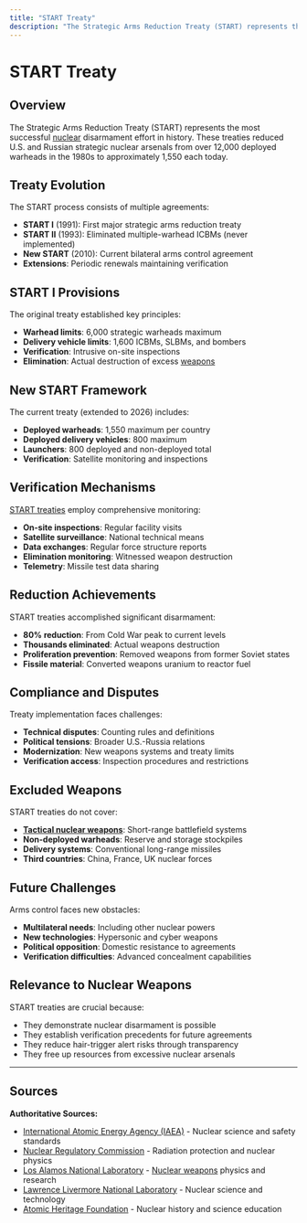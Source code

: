 ```yaml
---
title: "START Treaty"
description: "The Strategic Arms Reduction Treaty (START) represents the most successful nuclear disarmament effort in history."
---
```


# START Treaty

## Overview

The Strategic Arms Reduction Treaty (START) represents the most successful [nuclear](/history/nuclear-programs/nuclear-weapons-by-country) disarmament effort in history. These treaties reduced U.S. and Russian strategic nuclear arsenals from over 12,000 deployed warheads in the 1980s to approximately 1,550 each today.

## Treaty Evolution

The START process consists of multiple agreements:
- **START I** (1991): First major strategic arms reduction treaty
- **START II** (1993): Eliminated multiple-warhead ICBMs (never implemented)
- **New START** (2010): Current bilateral arms control agreement
- **Extensions**: Periodic renewals maintaining verification

## START I Provisions

The original treaty established key principles:
- **Warhead limits**: 6,000 strategic warheads maximum
- **Delivery vehicle limits**: 1,600 ICBMs, SLBMs, and bombers
- **Verification**: Intrusive on-site inspections
- **Elimination**: Actual destruction of excess [weapons](/history/modern-developments/nuclear-weapons-free-zones)

## New START Framework

The current treaty (extended to 2026) includes:
- **Deployed warheads**: 1,550 maximum per country
- **Deployed delivery vehicles**: 800 maximum
- **Launchers**: 800 deployed and non-deployed total
- **Verification**: Satellite monitoring and inspections

## Verification Mechanisms

[START treaties](/history/modern-developments/start-treaties) employ comprehensive monitoring:
- **On-site inspections**: Regular facility visits
- **Satellite surveillance**: National technical means
- **Data exchanges**: Regular force structure reports
- **Elimination monitoring**: Witnessed weapon destruction
- **Telemetry**: Missile test data sharing

## Reduction Achievements

START treaties accomplished significant disarmament:
- **80% reduction**: From Cold War peak to current levels
- **Thousands eliminated**: Actual weapons destruction
- **Proliferation prevention**: Removed weapons from former Soviet states
- **Fissile material**: Converted weapons uranium to reactor fuel

## Compliance and Disputes

Treaty implementation faces challenges:
- **Technical disputes**: Counting rules and definitions
- **Political tensions**: Broader U.S.-Russia relations
- **Modernization**: New weapons systems and treaty limits
- **Verification access**: Inspection procedures and restrictions

## Excluded Weapons

START treaties do not cover:
- **[Tactical nuclear weapons](/terms/weapons-delivery/tactical-nuclear-weapons)**: Short-range battlefield systems
- **Non-deployed warheads**: Reserve and storage stockpiles
- **Delivery systems**: Conventional long-range missiles
- **Third countries**: China, France, UK nuclear forces

## Future Challenges

Arms control faces new obstacles:
- **Multilateral needs**: Including other nuclear powers
- **New technologies**: Hypersonic and cyber weapons
- **Political opposition**: Domestic resistance to agreements
- **Verification difficulties**: Advanced concealment capabilities

## Relevance to Nuclear Weapons

START treaties are crucial because:
- They demonstrate nuclear disarmament is possible
- They establish verification precedents for future agreements
- They reduce hair-trigger alert risks through transparency
- They free up resources from excessive nuclear arsenals

---

## Sources

**Authoritative Sources:**

- [International Atomic Energy Agency (IAEA)](https://www.iaea.org) - Nuclear science and safety standards
- [Nuclear Regulatory Commission](https://www.nrc.gov) - Radiation protection and nuclear physics
- [Los Alamos National Laboratory](https://www.lanl.gov) - [Nuclear weapons](/terms/nuclear-effects/yield-comparison) physics and research
- [Lawrence Livermore National Laboratory](https://www.llnl.gov) - Nuclear science and technology
- [Atomic Heritage Foundation](https://www.atomicheritage.org) - Nuclear history and science education